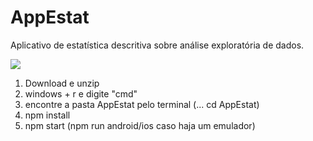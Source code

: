 # AppEstat
Aplicativo de estatística descritiva sobre análise exploratória de dados.


![](app.gif)

1. Download e unzip
2. windows + r e digite "cmd"
3. encontre a pasta AppEstat pelo terminal (... cd AppEstat)
4. npm install
5. npm start (npm run android/ios caso haja um emulador)
